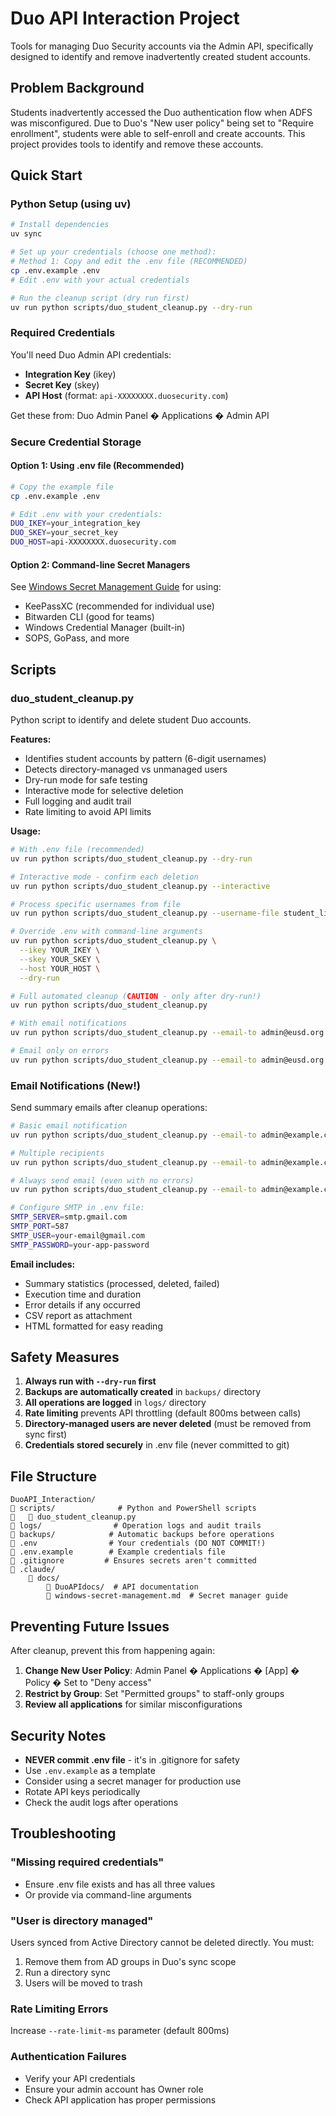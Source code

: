 # Duo API Interaction Project

Tools for managing Duo Security accounts via the Admin API, specifically designed to identify and remove inadvertently created student accounts.

## Problem Background

Students inadvertently accessed the Duo authentication flow when ADFS was misconfigured. Due to Duo's "New user policy" being set to "Require enrollment", students were able to self-enroll and create accounts. This project provides tools to identify and remove these accounts.

## Quick Start

### Python Setup (using uv)

```bash
# Install dependencies
uv sync

# Set up your credentials (choose one method):
# Method 1: Copy and edit the .env file (RECOMMENDED)
cp .env.example .env
# Edit .env with your actual credentials

# Run the cleanup script (dry run first)
uv run python scripts/duo_student_cleanup.py --dry-run
```

### Required Credentials

You'll need Duo Admin API credentials:
- **Integration Key** (ikey)
- **Secret Key** (skey)
- **API Host** (format: `api-XXXXXXXX.duosecurity.com`)

Get these from: Duo Admin Panel � Applications � Admin API

### Secure Credential Storage

#### Option 1: Using .env file (Recommended)
```bash
# Copy the example file
cp .env.example .env

# Edit .env with your credentials:
DUO_IKEY=your_integration_key
DUO_SKEY=your_secret_key
DUO_HOST=api-XXXXXXXX.duosecurity.com
```

#### Option 2: Command-line Secret Managers
See [Windows Secret Management Guide](.claude/docs/windows-secret-management.md) for using:
- KeePassXC (recommended for individual use)
- Bitwarden CLI (good for teams)
- Windows Credential Manager (built-in)
- SOPS, GoPass, and more

## Scripts

### duo_student_cleanup.py

Python script to identify and delete student Duo accounts.

**Features:**
- Identifies student accounts by pattern (6-digit usernames)
- Detects directory-managed vs unmanaged users
- Dry-run mode for safe testing
- Interactive mode for selective deletion
- Full logging and audit trail
- Rate limiting to avoid API limits

**Usage:**
```bash
# With .env file (recommended)
uv run python scripts/duo_student_cleanup.py --dry-run

# Interactive mode - confirm each deletion
uv run python scripts/duo_student_cleanup.py --interactive

# Process specific usernames from file
uv run python scripts/duo_student_cleanup.py --username-file student_list.txt

# Override .env with command-line arguments
uv run python scripts/duo_student_cleanup.py \
  --ikey YOUR_IKEY \
  --skey YOUR_SKEY \
  --host YOUR_HOST \
  --dry-run

# Full automated cleanup (CAUTION - only after dry-run!)
uv run python scripts/duo_student_cleanup.py

# With email notifications
uv run python scripts/duo_student_cleanup.py --email-to admin@eusd.org --email-on-success

# Email only on errors
uv run python scripts/duo_student_cleanup.py --email-to admin@eusd.org security@eusd.org
```

### Email Notifications (New!)

Send summary emails after cleanup operations:

```bash
# Basic email notification
uv run python scripts/duo_student_cleanup.py --email-to admin@example.com

# Multiple recipients
uv run python scripts/duo_student_cleanup.py --email-to admin@example.com manager@example.com

# Always send email (even with no errors)
uv run python scripts/duo_student_cleanup.py --email-to admin@example.com --email-on-success

# Configure SMTP in .env file:
SMTP_SERVER=smtp.gmail.com
SMTP_PORT=587
SMTP_USER=your-email@gmail.com
SMTP_PASSWORD=your-app-password
```

**Email includes:**
- Summary statistics (processed, deleted, failed)
- Execution time and duration
- Error details if any occurred
- CSV report as attachment
- HTML formatted for easy reading

## Safety Measures

1. **Always run with `--dry-run` first**
2. **Backups are automatically created** in `backups/` directory
3. **All operations are logged** in `logs/` directory
4. **Rate limiting** prevents API throttling (default 800ms between calls)
5. **Directory-managed users are never deleted** (must be removed from sync first)
6. **Credentials stored securely** in .env file (never committed to git)

## File Structure

```
DuoAPI_Interaction/
   scripts/              # Python and PowerShell scripts
      duo_student_cleanup.py
   logs/                # Operation logs and audit trails
   backups/            # Automatic backups before operations
   .env                # Your credentials (DO NOT COMMIT!)
   .env.example        # Example credentials file
   .gitignore         # Ensures secrets aren't committed
   .claude/
       docs/
           DuoAPIdocs/  # API documentation
           windows-secret-management.md  # Secret manager guide
```

## Preventing Future Issues

After cleanup, prevent this from happening again:

1. **Change New User Policy**: Admin Panel � Applications � [App] � Policy � Set to "Deny access"
2. **Restrict by Group**: Set "Permitted groups" to staff-only groups
3. **Review all applications** for similar misconfigurations

## Security Notes

- **NEVER commit .env file** - it's in .gitignore for safety
- Use `.env.example` as a template
- Consider using a secret manager for production use
- Rotate API keys periodically
- Check the audit logs after operations

## Troubleshooting

### "Missing required credentials"
- Ensure .env file exists and has all three values
- Or provide via command-line arguments

### "User is directory managed"
Users synced from Active Directory cannot be deleted directly. You must:
1. Remove them from AD groups in Duo's sync scope
2. Run a directory sync
3. Users will be moved to trash

### Rate Limiting Errors
Increase `--rate-limit-ms` parameter (default 800ms)

### Authentication Failures
- Verify your API credentials
- Ensure your admin account has Owner role
- Check API application has proper permissions
